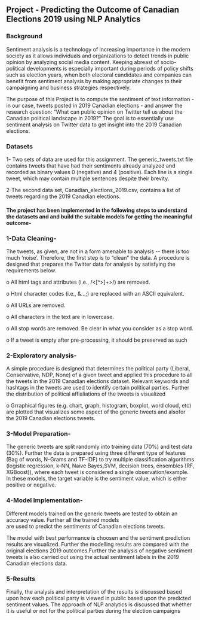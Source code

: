 ## Project - Predicting the Outcome of Canadian Elections 2019 using NLP Analytics

### Background
Sentiment analysis is a technology of increasing importance in the modern society as it allows
individuals and organizations to detect trends in public opinion by analyzing social media
content. Keeping abreast of socio-political developments is especially important during periods
of policy shifts such as election years, when both electoral candidates and companies can benefit
from sentiment analysis by making appropriate changes to their campaigning and business
strategies respectively.

The purpose of this Project is to compute the sentiment of text information - in our case,
tweets posted in 2019 Canadian elections - and answer the research question: “What can public
opinion on Twitter tell us about the Canadian political landscape in 2019?” The goal is to
essentially use sentiment analysis on Twitter data to get insight into the 2019 Canadian elections.

### Datasets

1- Two sets of data are used for this assignment. The generic_tweets.txt file contains tweets that
have had their sentiments already analyzed and recorded as binary values 0 (negative) and 4
(positive). Each line is a single tweet, which may contain multiple sentences despite their
brevity.

2-The second data set, Canadian_elections_2019.csv, contains a list of tweets regarding the 2019
Canadian elections. 

#### The project has been implemented in the following steps to understand the datasets and and build the suitable models for getting the meaningful outcome-

### 1-Data Cleaning-
The tweets, as given, are not in a form amenable to analysis -- there is too much ‘noise’.
Therefore, the first step is to “clean” the data.  A procedure is designed that prepares the
Twitter data for analysis by satisfying the requirements below.

o All html tags and attributes (i.e., /<[^>]+>/) are removed.

o Html character codes (i.e., &...;) are replaced with an ASCII equivalent.

o All URLs are removed.

o All characters in the text are in lowercase.

o All stop words are removed. Be clear in what you consider as a stop word.

o If a tweet is empty after pre-processing, it should be preserved as such

### 2-Exploratory analysis-

A simple procedure is designed  that determines the political party (Liberal, Conservative,
NDP, None) of a given tweet and applied this procedure to all the tweets in the 2019
Canadian elections dataset. Relevant keywords and hashtags in the tweets are used to identify certain political parties. 
Further the distribution of political affialiations of the tweets is visualized

o Grraphical figures (e.g. chart, graph, histogram, boxplot, word cloud, etc) are plotted that
visualizes some aspect of the generic tweets and alsofor the 2019 Canadian
elections tweets.

### 3-Model Preparation-

The generic tweets are split randomly into training data (70%) and test data (30%). Further the
data is prepared using three different type of features (Bag of words, N-Grams and TF-IDF) to try multiple classification algorithms (logistic regression, k-NN, Naive Bayes,SVM, decision trees, ensembles (RF, XGBoost)), where each tweet is considered a single observation/example. In these models, the target variable is the sentiment value, which is either positive or negative.  

### 4-Model Implementation-

Different models trained on the generic tweets are tested to obtain an accuracy value. Further all the trained models  
are used to predict the sentiments of Canadian elections tweets.

The model with best performance is choosen and the sentiment prediction results are visualized. Further the modelling results 
are compared with the original elections 2019 outcomes.Further the analysis of negative sentiment tweets is also carried out using the actual sentiment labels in the 2019 Canadian elections data.

### 5-Results

Finally, the analysis and interpretation of the results is discussed based upon how each political party is 
viewed in public based upon the predicted sentiment values. The approach of NLP analytics is discussed that 
whether it is useful or not for the political parties during the election campaigns


